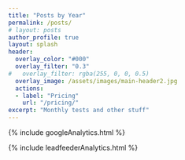 ```yaml
---
title: "Posts by Year"
permalink: /posts/
# layout: posts
author_profile: true
layout: splash
header:
  overlay_color: "#000"
  overlay_filter: "0.3"
#   overlay_filter: rgba(255, 0, 0, 0.5)
  overlay_image: /assets/images/main-header2.jpg
  actions:
  - label: "Pricing"
    url: "/pricing/"
excerpt: "Monthly tests and other stuff"
---
```

<!-- Google analytics -->
{% include googleAnalytics.html %}
<!-- leadfeeder analytics -->
{% include leadfeederAnalytics.html %}